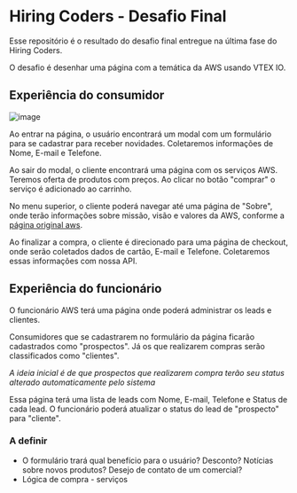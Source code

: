# Hiring Coders - Desafio Final

Esse repositório é o resultado do desafio final entregue na última fase do Hiring Coders.

O desafio é desenhar uma página com a temática da AWS usando VTEX IO.


## Experiência do consumidor

![image](https://user-images.githubusercontent.com/38079926/130831377-f02facb5-e781-4b32-96d7-5b7d9bd85c33.png)

Ao entrar na página, o usuário encontrará um modal com um formulário para se cadastrar para receber novidades. Coletaremos informações de Nome, E-mail e Telefone.

Ao sair do modal, o cliente encontrará uma página com os serviços AWS. Teremos oferta de produtos com preços. Ao clicar no botão "comprar" o serviço é adicionado ao carrinho.

No menu superior, o cliente poderá navegar até uma página de "Sobre", onde terão informações sobre missão, visão e valores da AWS, conforme a [página original aws](https://aws.amazon.com/pt/about-aws/).

Ao finalizar a compra, o cliente é direcionado para uma página de checkout, onde serão coletados dados de cartão, E-mail e Telefone. Coletaremos essas informações com nossa API.

## Experiência do funcionário

O funcionário AWS terá uma página onde poderá administrar os leads e clientes.

Consumidores que se cadastrarem no formulário da página ficarão cadastrados como "prospectos". Já os que realizarem compras serão classificados como "clientes".

*A ideia inicial é de que prospectos que realizarem compra terão seu status alterado automaticamente pelo sistema*

Essa página terá uma lista de leads com Nome, E-mail, Telefone e Status de cada lead. O funcionário poderá atualizar o status do lead de "prospecto" para "cliente".


### A definir

- O formulário trará qual benefício para o usuário? Desconto? Notícias sobre novos produtos? Desejo de contato de um comercial?
- Lógica de compra - serviços
